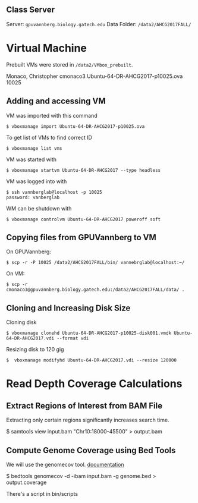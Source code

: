 ## Class Server

Server: `gpuvannberg.biology.gatech.edu`
Data Folder: `/data2/AHCG2017FALL/`

# Virtual Machine

Prebuilt VMs were stored in `/data2/VMbox_prebuilt`. 

  Monaco, Christopher                    cmonaco3         Ubuntu-64-DR-AHCG2017-p10025.ova    10025
  
## Adding and accessing VM

VM was imported with this command
 
    $ vboxmanage import Ubuntu-64-DR-AHCG2017-p10025.ova

To get list of VMs to find correct ID

    $ vboxmanage list vms

VM was started with

    $ vboxmanage startvm Ubuntu-64-DR-AHCG2017 --type headless

VM was logged into with

    $ ssh vannberglab@localhost -p 10025
    password: vanberglab
  
WM can be shutdown with

    $ vboxmanage controlvm Ubuntu-64-DR-AHCG2017 poweroff soft

## Copying files from GPUVannberg to VM

On GPUVannberg:

    $ scp -r -P 10025 /data2/AHCG2017FALL/bin/ vannebrglab@localhost:~/
  
On VM:
  
    $ scp -r cmonaco3@gpuvannberg.biology.gatech.edu:/data2/AHCG2017FALL/data/ .

## Cloning and Increasing Disk Size

Cloning disk

    $ vboxmanage clonehd Ubuntu-64-DR-AHCG2017-p10025-disk001.vmdk Ubuntu-64-DR-AHCG2017.vdi --format vdi
    
Resizing disk to 120 gig

    $  vboxmanage modifyhd Ubuntu-64-DR-AHCG2017.vdi --resize 120000


# Read Depth Coverage Calculations

## Extract Regions of Interest from BAM File

Extracting only certain regions significantly increases search time.

   $ samtools view input.bam "Chr10:18000-45500" > output.bam
   
## Compute Genome Coverage using Bed Tools

We will use the genomecov tool. [documentation](http://bedtools.readthedocs.io/en/stable/content/tools/genomecov.html)

   $ bedtools genomecov -d -ibam input.bam -g genome.bed > output.coverage
   
There's a script in bin/scripts
